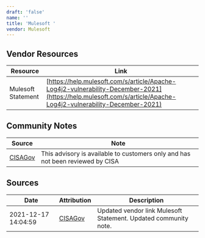 ```yaml
---
draft: 'false'
name: ''
title: 'Mulesoft '
vendor: Mulesoft
---
```


## Vendor Resources
| Resource | Link |
| --- | --- |
| Mulesoft Statement | [https://help.mulesoft.com/s/article/Apache-Log4j2-vulnerability-December-2021](https://help.mulesoft.com/s/article/Apache-Log4j2-vulnerability-December-2021) |


## Community Notes
| Source | Note |
| --- | --- |
| [CISAGov](https://raw.githubusercontent.com/cisagov/log4j-affected-db/develop/README.md) | This advisory is available to customers only and has not been reviewed by CISA |

## Sources
| Date | Attribution | Description |
| --- | --- | --- |
| 2021-12-17 14:04:59 | [CISAGov](https://raw.githubusercontent.com/cisagov/log4j-affected-db/develop/README.md) | Updated vendor link Mulesoft Statement. Updated community note.  |
